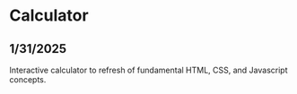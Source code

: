 # Calculator
## 1/31/2025

Interactive calculator to refresh of fundamental HTML, CSS, and Javascript concepts.
